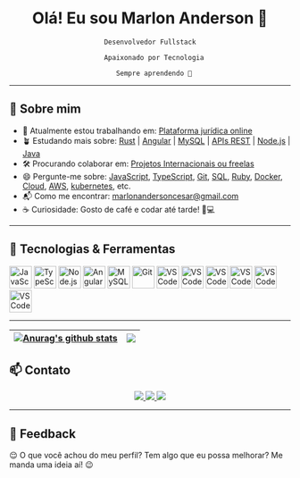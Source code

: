 <h1 align="center">Olá! Eu sou Marlon Anderson 👋</h1>

<p align="center">
  <code>Desenvolvedor Fullstack<br>
  Apaixonado por Tecnologia<br>
  Sempre aprendendo 🚀</code>
</p>

---

## 🧠 Sobre mim

- 🏃 Atualmente estou trabalhando em: [Plataforma jurídica online](#)
- 🪴 Estudando mais sobre: [Rust](#) | [Angular](#) | [MySQL](#) | [APIs REST](#) | [Node.js](#) | [Java](#)
- 🛠️ Procurando colaborar em: [Projetos Internacionais ou freelas](#)
- 😄 Pergunte-me sobre: [JavaScript](#), [TypeScript](#), [Git](#), [SQL](#), [Ruby](#), [Docker](#), [Cloud](#), [AWS](#), [kubernetes](#), etc.
- 📬 Como me encontrar: marlonandersoncesar@gmail.com
- ☕ Curiosidade: Gosto de café e codar até tarde! 🧋💻

---

## 🚀 Tecnologias & Ferramentas

<p align="left">
  <img src="https://cdn.jsdelivr.net/gh/devicons/devicon/icons/javascript/javascript-original.svg" alt="JavaScript" width="40" height="40"/>
  <img src="https://cdn.jsdelivr.net/gh/devicons/devicon/icons/typescript/typescript-original.svg" alt="TypeScript" width="40" height="40"/>
  <img src="https://cdn.jsdelivr.net/gh/devicons/devicon/icons/nodejs/nodejs-original.svg" alt="Node.js" width="40" height="40"/>
  <img src="https://cdn.jsdelivr.net/gh/devicons/devicon/icons/angularjs/angularjs-original.svg" alt="Angular" width="40" height="40"/>
  <img src="https://cdn.jsdelivr.net/gh/devicons/devicon/icons/mysql/mysql-original.svg" alt="MySQL" width="40" height="40"/>
  <img src="https://cdn.jsdelivr.net/gh/devicons/devicon/icons/git/git-original.svg" alt="Git" width="40" height="40"/>
  <img src="https://cdn.jsdelivr.net/gh/devicons/devicon/icons/vscode/vscode-original.svg" alt="VS Code" width="40" height="40"/>
  <img src="https://cdn.jsdelivr.net/gh/devicons/devicon@latest/icons/docker/docker-original.svg" alt="VS Code" width="40" height="40"/>
  <img src="https://cdn.jsdelivr.net/gh/devicons/devicon@latest/icons/kubernetes/kubernetes-original.svg" alt="VS Code" width="40" height="40"/>
  <img src="https://cdn.jsdelivr.net/gh/devicons/devicon@latest/icons/terraform/terraform-original.svg" alt="VS Code" width="40" height="40"/>
  <img src="https://cdn.jsdelivr.net/gh/devicons/devicon@latest/icons/gitlab/gitlab-original.svg" alt="VS Code" width="40" height="40"/>
  <img src="https://cdn.jsdelivr.net/gh/devicons/devicon@latest/icons/grafana/grafana-original.svg" alt="VS Code" width="40" height="40"/>
          
          
          
          
          
          
</p>

---
| <a href="https://github.com/marlonandersonsilva/github-readme-stats"><img align="center" src="https://github-readme-stats.vercel.app/api?username=marlonandersonsilva&show_icons=true&include_all_commits=true&theme=buefy&hide_border=true" alt="Anurag's github stats" /></a> | <a href="https://github.com/marlonandersonsilva/github-readme-stats"><img align="center" src="https://github-readme-stats.vercel.app/api/top-langs/?username=marlonandersonsilva&layout=compact&theme=buefy&hide_border=true" /></a> |
| ------------- | ------------- |


## 📫 Contato

<p align="center">
  <a href="https://www.linkedin.com/in/marlonandersonsilva" target="_blank">
    <img src="https://img.shields.io/badge/LinkedIn-0A66C2?style=for-the-badge&logo=linkedin&logoColor=white" />
  </a>
  <a href="mailto:marlonandersoncesar@gmail.com">
    <img src="https://img.shields.io/badge/Email-D14836?style=for-the-badge&logo=gmail&logoColor=white" />
  </a>
  <a href="https://github.com/marlonandersonsilva">
    <img src="https://img.shields.io/badge/GitHub-181717?style=for-the-badge&logo=github&logoColor=white" />
  </a>
</p>

---

## 💬 Feedback

😌 O que você achou do meu perfil? Tem algo que eu possa melhorar? Me manda uma ideia aí! 😉
